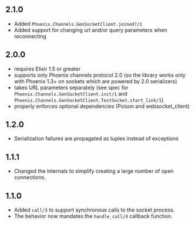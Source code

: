 ## 2.1.0

- Added `Phoenix.Channels.GenSocketClient.joined?/1`
- Added support for changing url and/or query parameters when reconnecting

## 2.0.0

- requires Elixir 1.5 or greater
- supports only Phoenix channels protocol 2.0 (so the library works only with Phoenix 1.3+ on sockets which are powered by 2.0 serializers)
- takes URL parameters separately (see spec for `Phoenix.Channels.GenSocketClient.init/1` and `Phoenix.Channels.GenSocketClient.TestSocket.start_link/1`)
- properly enforces optional dependencies (Poison and websocket_client)

## 1.2.0

- Serialization failures are propagated as tuples instead of exceptions

## 1.1.1

- Changed the internals to simplify creating a large number of open connections.

## 1.1.0

- Added `call/3` to support synchronous calls to the socket process.
- The behavior now mandates the `handle_call/4` callback function.
